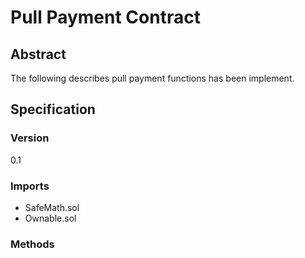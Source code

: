# Pull Payment Contract

## Abstract

The following describes pull payment functions has been implement.

## Specification

### Version

0.1

### Imports

- SafeMath.sol
- Ownable.sol

### Methods
